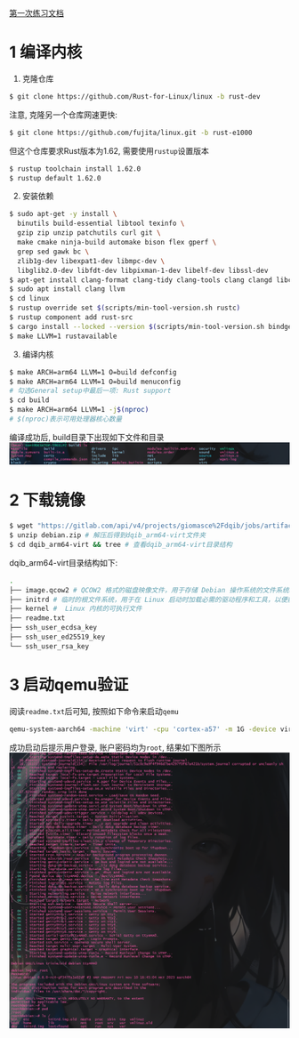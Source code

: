 [第一次练习文档](../exercise/exercise1.md)
# 1 编译内核
1. 克隆仓库
```bash
$ git clone https://github.com/Rust-for-Linux/linux -b rust-dev
```
注意, 克隆另一个仓库网速更快:
```bash
$ git clone https://github.com/fujita/linux.git -b rust-e1000
```
但这个仓库要求Rust版本为1.62, 需要使用`rustup`设置版本
```bash
$ rustup toolchain install 1.62.0
$ rustup default 1.62.0
```
2. 安装依赖
```bash
$ sudo apt-get -y install \
  binutils build-essential libtool texinfo \
  gzip zip unzip patchutils curl git \
  make cmake ninja-build automake bison flex gperf \
  grep sed gawk bc \
  zlib1g-dev libexpat1-dev libmpc-dev \
  libglib2.0-dev libfdt-dev libpixman-1-dev libelf-dev libssl-dev
$ apt-get install clang-format clang-tidy clang-tools clang clangd libc++-dev libc++1 libc++abi-dev libc++abi1 libclang-dev libclang1 liblldb-dev libllvm-ocaml-dev libomp-dev libomp5 lld lldb llvm-dev llvm-runtime llvm python3-clang
$ sudo apt install clang llvm
$ cd linux
$ rustup override set $(scripts/min-tool-version.sh rustc)
$ rustup component add rust-src
$ cargo install --locked --version $(scripts/min-tool-version.sh bindgen) bindgen
$ make LLVM=1 rustavailable
```
3. 编译内核
```bash
$ make ARCH=arm64 LLVM=1 O=build defconfig
$ make ARCH=arm64 LLVM=1 O=build menuconfig
# 勾选General setup中最后一项: Rust support
$ cd build
$ make ARCH=arm64 LLVM=1 -j$(nproc)
# $(nproc)表示可用处理器核心数量
```

编译成功后, build目录下出现如下文件和目录
![img](img/kernel-build.png)

# 2 下载镜像
```bash
$ wget "https://gitlab.com/api/v4/projects/giomasce%2Fdqib/jobs/artifacts/master/download?job=convert_arm64-virt" -O debian.zip
$ unzip debian.zip # 解压后得到dqib_arm64-virt文件夹
$ cd dqib_arm64-virt && tree # 查看dqib_arm64-virt目录结构
```
dqib_arm64-virt目录结构如下:
```bash
.
├── image.qcow2 # QCOW2 格式的磁盘映像文件，用于存储 Debian 操作系统的文件系统和数据
├── initrd # 临时的根文件系统，用于在 Linux 启动时加载必需的驱动程序和工具，以便能够挂载真正的根文件系统
├── kernel #  Linux 内核的可执行文件
├── readme.txt
├── ssh_user_ecdsa_key 
├── ssh_user_ed25519_key
└── ssh_user_rsa_key
```
# 3 启动qemu验证
阅读`readme.txt`后可知, 按照如下命令来启动`qemu`
```bash
qemu-system-aarch64 -machine 'virt' -cpu 'cortex-a57' -m 1G -device virtio-blk-device,drive=hd -drive file=./dqib_arm64-virt/image.qcow2,if=none,id=hd -device virtio-net-device,netdev=net -netdev user,id=net,hostfwd=tcp::2222-:22 -kernel ./build/arch/arm64/boot/Image.gz -initrd ./dqib_arm64-virt/initrd -nographic -append "root=LABEL=rootfs console=ttyAMA0"
```
成功启动后提示用户登录, 账户密码均为`root`, 结果如下图所示
![img](img/proj3-e1-qemu-result.png)